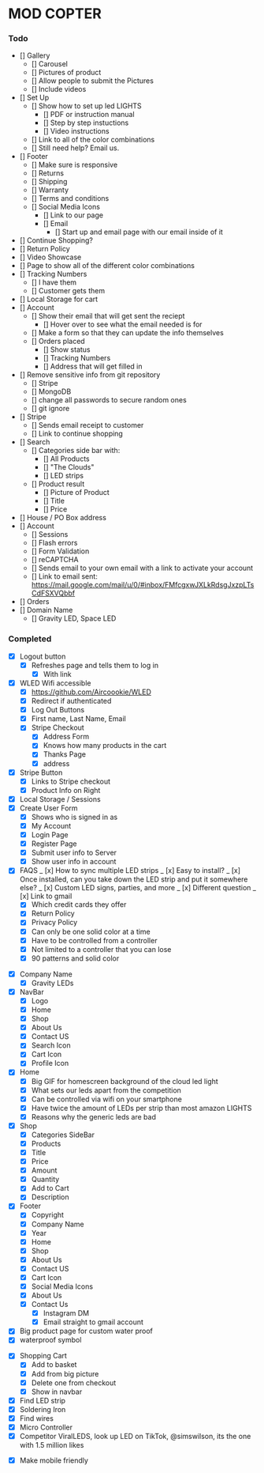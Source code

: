 # MOD COPTER

### Todo

- [] Gallery
  - [] Carousel
  - [] Pictures of product
  - [] Allow people to submit the Pictures
  - [] Include videos
- [] Set Up
  - [] Show how to set up led LIGHTS
    - [] PDF or instruction manual
    - [] Step by step instuctions
    - [] Video instructions
  - [] Link to all of the color combinations
  - [] Still need help? Email us.
- [] Footer
  - [] Make sure is responsive
  - [] Returns
  - [] Shipping
  - [] Warranty
  - [] Terms and conditions
  - [] Social Media Icons
    - [] Link to our page
    - [] Email
      - [] Start up and email page with our email inside of it
- [] Continue Shopping?
- [] Return Policy
- [] Video Showcase
- [] Page to show all of the different color combinations
- [] Tracking Numbers
  - [] I have them
  - [] Customer gets them
- [] Local Storage for cart
- [] Account
  - [] Show their email that will get sent the reciept
    - [] Hover over to see what the email needed is for
  - [] Make a form so that they can update the info themselves
  - [] Orders placed
    - [] Show status
    - [] Tracking Numbers
    - [] Address that will get filled in
- [] Remove sensitive info from git repository
  - [] Stripe
  - [] MongoDB
  - [] change all passwords to secure random ones
  - [] git ignore
- [] Stripe
  - [] Sends email receipt to customer
  - [] Link to continue shopping
- [] Search
  - [] Categories side bar with:
    - [] All Products
    - [] "The Clouds"
    - [] LED strips
  - [] Product result
    - [] Picture of Product
    - [] Title
    - [] Price
- [] House / PO Box address
- [] Account
  - [] Sessions
  - [] Flash errors
  - [] Form Validation
  - [] reCAPTCHA
  - [] Sends email to your own email with a link to activate your account
  - [] Link to email sent: https://mail.google.com/mail/u/0/#inbox/FMfcgxwJXLkRdsgJxzpLTsCdFSXVQbbf
- [] Orders
- [] Domain Name
  - [] Gravity LED, Space LED

### Completed

- [x] Logout button
  - [x] Refreshes page and tells them to log in
    - [x] With link
- [x] WLED Wifi accessible
  - [x] https://github.com/Aircoookie/WLED
  - [x] Redirect if authenticated
  - [x] Log Out Buttons
  - [x] First name, Last Name, Email
  - [x] Stripe Checkout
    - [x] Address Form
    - [x] Knows how many products in the cart
    - [x] Thanks Page
    - [x] address
- [x] Stripe Button
  - [x] Links to Stripe checkout
  - [x] Product Info on Right
- [x] Local Storage / Sessions
- [x] Create User Form
  - [x] Shows who is signed in as
  - [x] My Account
  - [x] Login Page
  - [x] Register Page
  - [x] Submit user info to Server
  - [x] Show user info in account
- [x] FAQS
      _ [x] How to sync multiple LED strips
      _ [x] Easy to install?
      _ [x] Once installed, can you take down the LED strip and put it somewhere else?
      _ [x] Custom LED signs, parties, and more
      _ [x] Different question
      _ [x] Link to gmail
  - [x] Which credit cards they offer
  - [x] Return Policy
  - [x] Privacy Policy
  - [x] Can only be one solid color at a time
  - [x] Have to be controlled from a controller
  - [x] Not limited to a controller that you can lose
  - [x] 90 patterns and solid color

* [x] Company Name
  - [x] Gravity LEDs
* [x] NavBar
  - [x] Logo
  - [x] Home
  - [x] Shop
  - [x] About Us
  - [x] Contact US
  - [x] Search Icon
  - [x] Cart Icon
  - [x] Profile Icon
* [x] Home
  - [x] Big GIF for homescreen background of the cloud led light
  - [x] What sets our leds apart from the competition
  - [x] Can be controlled via wifi on your smartphone
  - [x] Have twice the amount of LEDs per strip than most amazon LIGHTS
  - [x] Reasons why the generic leds are bad
* [x] Shop
  - [x] Categories SideBar
  - [x] Products
  - [x] Title
  - [x] Price
  - [x] Amount
  - [x] Quantity
  - [x] Add to Cart
  - [x] Description
* [x] Footer
  - [x] Copyright
  - [x] Company Name
  - [x] Year
  - [x] Home
  - [x] Shop
  - [x] About Us
  - [x] Contact US
  - [x] Cart Icon
  - [x] Social Media Icons
  - [x] About Us
  - [x] Contact Us
    - [x] Instagram DM
    - [x] Email straight to gmail account
* [x] Big product page for custom water proof
* [x] waterproof symbol

- [x] Shopping Cart
  - [x] Add to basket
  - [x] Add from big picture
  - [x] Delete one from checkout
  - [x] Show in navbar
- [x] Find LED strip
- [x] Soldering Iron
- [x] Find wires
- [x] Micro Controller
- [x] Competitor ViralLEDS, look up LED on TikTok, @simswilson, its the one with 1.5 million likes

* [x] Make mobile friendly

